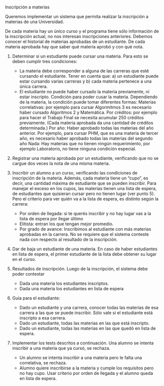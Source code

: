 Inscripción a materias

Queremos implementar un sistema que permita realizar la inscripción a materias de una Universidad. 

De cada materia hay un único curso y el programa tiene sólo información de la inscripción actual, no nos interesan inscripciones anteriores. 
Debemos conocer el historial de materias aprobadas de un estudiante. De cada materia aprobada hay que saber qué materia aprobó y con qué nota.

1. Determinar si un estudiante puede cursar una materia. Para esto se deben cumplir tres condiciones: 
   * La materia debe corresponder a alguna de las carreras que esté cursando el estudiante.	Tener en cuenta que: 
    a) un estudiante puede estar cursando varias carreras y 
    b) cada materia pertenece a una única carrera.
   * El estudiante no puede haber cursado la materia previamente, ni estar inscripto.
Condición para poder cusar la materia. Dependiendo de la materia, la condición puede tomar diferentes formas:
Materias correlativas: por ejemplo para cursar Algormitmos 3 es necesario haber cursado Algoritmos 2 y Matemática.
Por créditos: por ejemplo para hacer el Trabajo Final se necesita acumular 250 créditos previamente. 
 (Cada materia aprobada da una cantidad de créditos determinada.)
Por año: Haber aprobado todas las materias del año anterior. 
 Por ejemplo, para cursar PHM, que es una materia de tercer año, es necesario haber aprobado todas las materias del segundo año
Nada: Hay materias que no tienen ningún requerimiento, por ejemplo Laboratorio, no tiene ninguna condición especial.

2. Registrar una materia aprobada por un estudiante, verificando que no se cargue dos veces la nota de una misma materia.

3. Inscribir un alumno a un curso, verificando las condiciones de inscripción de la materia. 
 Además, cada materia tiene un “cupo”, es decir, una cantidad máxima de estudiante que se pueden inscribir. 
 Para manejar el exceso en los cupos, las materias tienen una lista de espera, de estudiantes que quisieran cursar pero no tienen lugar 
 (ver punto 5). 
 Pero el criterio para ver quién va a la lista de espera, es distinto según la carrera:

    * Por orden de llegada: si te querés inscribir y no hay lugar vas a la lista de espera por llegar último
    * Elitista: entran los que tengan mejor promedio.
    * Por grado de avance: Inscribimos al estudiante con más materias aprobadas en la carrera.
No se requiere que el sistema conteste nada con respecto al resultado de la inscripción. 

4. Dar de baja un estudiante de una materia. En caso de haber estudiantes en lista de espera, el primer estudiante de la lista 
 debe obtener su lugar en el curso.

5. Resultados de inscripción. Luego de la inscripción, el sistema debe poder contestar
    * Dada una materia los estudiantes inscriptos.
    * Dada una materia los estudiantes en lista de espera

6. Guía para el estudiante: 
    * Dado un estudiante y una carrera, conocer todas las materias de esa carrera a las que se puede inscribir. 
    	Sólo vale si el estudiante está inscripto a esa carrera.
    * Dado un estudiante, todas las materias en las que está inscripto.
    * Dado un estudiante, todas las materias en las que quedó en lista de espera.

7. Implementar los tests descritos a continuación.
	Una alumno se intenta inscribir a una materia que ya cursó, se rechaza.
    * Un alumno se intenta inscribir a una materia pero le falta una correlativa, se rechaza.
    * Alumno quiere inscribirse a la materia y cumple los requisitos pero no hay cupo. 
    Usar criterio por orden de llegada y el alumno queda en lista de espera.

